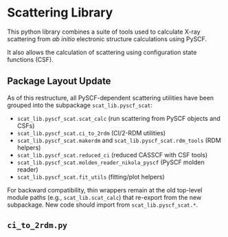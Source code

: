 # Scattering Library
This python library combines a suite of tools used to calculate X-ray scattering from *ab initio* electronic structure calculations using PySCF.

It also allows the calculation of scattering using configuration state functions (CSF).

## Package Layout Update

As of this restructure, all PySCF-dependent scattering utilities have been grouped into the subpackage `scat_lib.pyscf_scat`:

- `scat_lib.pyscf_scat.scat_calc` (run scattering from PySCF objects and CSFs)
- `scat_lib.pyscf_scat.ci_to_2rdm` (CI/2-RDM utilities)
- `scat_lib.pyscf_scat.makerdm` and `scat_lib.pyscf_scat.rdm_tools` (RDM helpers)
- `scat_lib.pyscf_scat.reduced_ci` (reduced CASSCF with CSF tools)
- `scat_lib.pyscf_scat.molden_reader_nikola_pyscf` (PySCF molden reader)
- `scat_lib.pyscf_scat.fit_utils` (fitting/plot helpers)

For backward compatibility, thin wrappers remain at the old top-level module paths (e.g., `scat_lib.scat_calc`) that re-export from the new subpackage. New code should import from `scat_lib.pyscf_scat.*`.

## `ci_to_2rdm.py`
